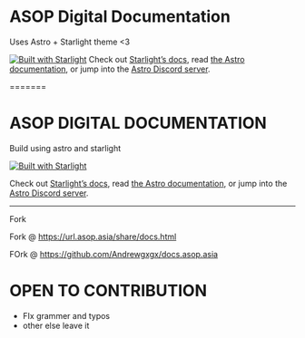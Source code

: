 # ASOP Digital Documentation

Uses Astro + Starlight theme <3

[![Built with Starlight](https://astro.badg.es/v2/built-with-starlight/tiny.svg)](https://starlight.astro.build)
Check out [Starlight’s docs](https://starlight.astro.build/), read [the Astro documentation](https://docs.astro.build), or jump into the [Astro Discord server](https://astro.build/chat).


=======
# ASOP DIGITAL DOCUMENTATION

Build using astro and starlight

[![Built with Starlight](https://astro.badg.es/v2/built-with-starlight/tiny.svg)](https://starlight.astro.build)


Check out [Starlight’s docs](https://starlight.astro.build/), read [the Astro documentation](https://docs.astro.build), or jump into the [Astro Discord server](https://astro.build/chat).

---
Fork

Fork @ https://url.asop.asia/share/docs.html

FOrk @ https://github.com/Andrewgxgx/docs.asop.asia


# OPEN TO CONTRIBUTION
- FIx grammer and typos
- other else leave it
